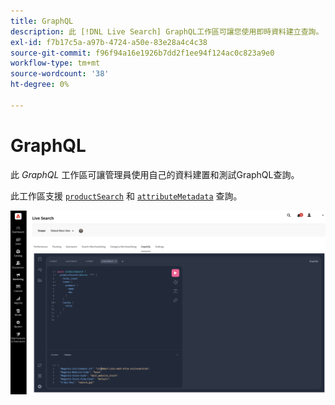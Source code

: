 ```yaml
---
title: GraphQL
description: 此 [!DNL Live Search] GraphQL工作區可讓您使用即時資料建立查詢。
exl-id: f7b17c5a-a97b-4724-a50e-83e28a4c4c38
source-git-commit: f96f94a16e1926b7dd2f1ee94f124ac0c823a9e0
workflow-type: tm+mt
source-wordcount: '38'
ht-degree: 0%

---
```


# GraphQL

此 *GraphQL* 工作區可讓管理員使用自己的資料建置和測試GraphQL查詢。

此工作區支援 [`productSearch`](https://developer.adobe.com/commerce/services/graphql/live-search/product-search/) 和 [`attributeMetadata`](https://developer.adobe.com/commerce/services/graphql/live-search/attribute-metadata/) 查詢。

![GraphQL工作區](assets/graphql.png)
